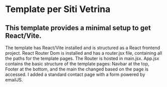 # Template per Siti Vetrina

## This template provides a minimal setup to get React/Vite.

The template has React/Vite installed and is structured as a React frontend project.
React Router Dom is installed and has a router.jsx file, containing all the paths for the template pages.
The Router is hosted in main.jsx.
App.jsx contains the basic structure of the template pages: Navbar at the top, Footer at the bottom, and the main the changed based on the page is accessed.
I added a standard contact page with a form powered by emailJS. 
